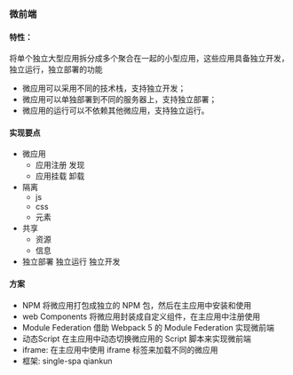 ### 微前端

#### 特性：
将单个独立大型应用拆分成多个聚合在一起的小型应用，这些应用具备独立开发，独立运行，独立部署的功能

* 微应用可以采用不同的技术栈，支持独立开发；
* 微应用可以单独部署到不同的服务器上，支持独立部署；
* 微应用的运行可以不依赖其他微应用，支持独立运行。
  
#### 实现要点
* 微应用
    - 应用注册 发现
    - 应用挂载 卸载
* 隔离
  - js
  - css
  - 元素
* 共享
  - 资源
  - 信息
* 独立部署 独立运行 独立开发  
  
#### 方案
* NPM 将微应用打包成独立的 NPM 包，然后在主应用中安装和使用
* web Components 将微应用封装成自定义组件，在主应用中注册使用
* Module Federation 借助 Webpack 5 的 Module Federation 实现微前端
* 动态Script 在主应用中动态切换微应用的 Script 脚本来实现微前端
* iframe: 在主应用中使用 iframe 标签来加载不同的微应用
* 框架: single-spa qiankun